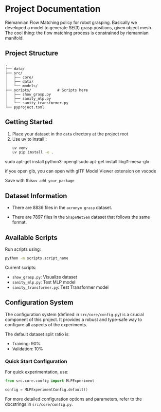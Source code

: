 # Project Documentation

Riemannian Flow Matching policy for robot grasping. Basically we developed a model to generate SE(3) grasp positions, given object mesh. The cool thing: the flow matching process is constrained by riemannian manifold.




## Project Structure

```
.
├── data/
├── src/
│   ├── core/
│   ├── data/
│   └── models/
├── scripts/            # Scripts here
│   ├── show_grasp.py
│   ├── sanity_mlp.py
│   └── sanity_transformer.py
└── pyproject.toml
```

## Getting Started

1. Place your dataset in the `data` directory at the project root
2. Use uv to install :
   ```bash
   uv venv
   uv pip install -e .
   ```

sudo apt-get install python3-opengl
sudo apt-get install libgl1-mesa-glx

if you open glb, you can open with glTF Model Viewer extension on vscode

Save with this`uv add your_package`

## Dataset Information

- There are 8836 files in the `acronym grasp` dataset.

- There are 7897 files in the `ShapeNetSem` dataset that follows the same format.

## Available Scripts

Run scripts using:

```bash
python -m scripts.script_name
```

Current scripts:

- `show_grasp.py`: Visualize dataset
- `sanity_mlp.py`: Test MLP model
- `sanity_transformer.py`: Test Transformer model

## Configuration System

The configuration system (defined in `src/core/config.py`) is a crucial component of this project. It provides a robust and type-safe way to configure all aspects of the experiments.

The default dataset split ratio is:

- Training: 90%
- Validation: 10%

### Quick Start Configuration

For quick experimentation, use:

```python
from src.core.config import MLPExperiment

config = MLPExperimentConfig.default()
```

For more detailed configuration options and parameters, refer to the docstrings in `src/core/config.py`.

